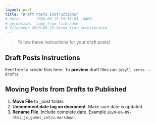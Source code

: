 ```yaml
---
layout: post
title: "Draft Posts Instructions"
# date:       2020-06-15 09:31:03 -0400
# permalink:  copy_from_file_name
# filename: 2020-06-15-three_tier_architecture
---
```


> Follow these instructions for your draft posts!

## Draft Posts Instructions
Feel free to create files here. To **preview** draft files run `jekyll serve --drafts`

## Moving Posts from Drafts to Published

1. **Move File** to _post folder.
2. **Uncomment date tag on document**. Make sure date is updated.
3. **Rename File**. Include complete date. Example `2020-06-09-html_js_games_intro.markdown`.